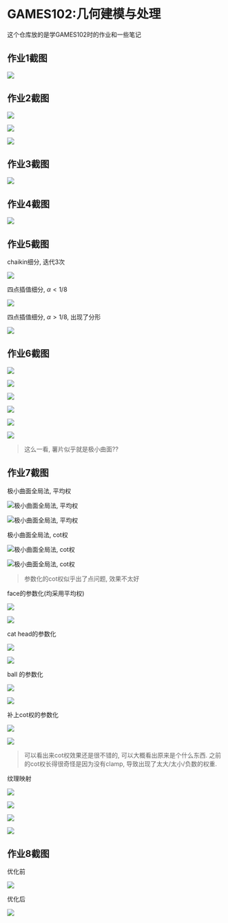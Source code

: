 # GAMES102:几何建模与处理
这个仓库放的是学GAMES102时的作业和一些笔记

## 作业1截图


![](https://raw.githubusercontent.com/zone-1614/pic/main/img/Snipaste_2023-01-26_10-58-38.png)

## 作业2截图


![](https://raw.githubusercontent.com/zone-1614/pic/main/img/hw2_rbf.png)

![](https://raw.githubusercontent.com/zone-1614/pic/main/img/hw2_rbf2.png)

![](https://raw.githubusercontent.com/zone-1614/pic/main/img/hw2_rbf3.png)


## 作业3截图
![](https://raw.githubusercontent.com/zone-1614/pic/main/img/Snipaste_2023-01-26_10-58-11.png)

## 作业4截图
![](https://raw.githubusercontent.com/zone-1614/pic/main/img/cubic_spline2.png)

## 作业5截图
chaikin细分, 迭代3次


![](https://raw.githubusercontent.com/zone-1614/pic/main/img/chaikin%E7%BB%86%E5%88%86.png)


四点插值细分, $\alpha < 1/8$


![](https://raw.githubusercontent.com/zone-1614/pic/main/img/%E5%9B%9B%E7%82%B9%E6%8F%92%E5%80%BC%E7%BB%86%E5%88%86_%E6%AD%A3%E5%B8%B8%E6%83%85%E5%86%B5.png)


四点插值细分, $\alpha > 1/8$, 出现了分形


![](https://raw.githubusercontent.com/zone-1614/pic/main/img/%E5%9B%9B%E7%82%B9%E6%8F%92%E5%80%BC%E7%BB%86%E5%88%86_%E7%97%85%E6%80%81%E6%83%85%E5%86%B5.png)


## 作业6截图
![](https://raw.githubusercontent.com/zone-1614/pic/main/img/face1.png)

![](https://raw.githubusercontent.com/zone-1614/pic/main/img/face2.png)

![](https://raw.githubusercontent.com/zone-1614/pic/main/img/ball1.png)

![](https://raw.githubusercontent.com/zone-1614/pic/main/img/ball2.png)

![](https://raw.githubusercontent.com/zone-1614/pic/main/img/lsmesh1.png)

![](https://raw.githubusercontent.com/zone-1614/pic/main/img/lsmesh2.png)
> 这么一看, 薯片似乎就是极小曲面??

## 作业7截图

极小曲面全局法, 平均权


![极小曲面全局法, 平均权](https://raw.githubusercontent.com/zone-1614/pic/main/img/hw7_%E5%85%A8%E5%B1%80%E6%B3%95_%E5%B9%B3%E5%9D%87%E6%9D%831.png)


![极小曲面全局法, 平均权](https://raw.githubusercontent.com/zone-1614/pic/main/img/hw7_%E5%85%A8%E5%B1%80%E6%B3%95_%E5%B9%B3%E5%9D%87%E6%9D%83_cathead.png)


极小曲面全局法, cot权


![极小曲面全局法, cot权](https://raw.githubusercontent.com/zone-1614/pic/main/img/hw7_%E5%85%A8%E5%B1%80%E6%B3%95_cot%E6%9D%83_face.png)

![极小曲面全局法, cot权](https://raw.githubusercontent.com/zone-1614/pic/main/img/hw7_%E5%85%A8%E5%B1%80%E6%B3%95_cot%E6%9D%83_cathead.png)



> 参数化的cot权似乎出了点问题, 效果不太好




face的参数化(均采用平均权)



![](https://raw.githubusercontent.com/zone-1614/pic/main/img/hw7_%E5%8F%82%E6%95%B0%E5%8C%96_%E5%B9%B3%E5%9D%87%E6%9D%83_face.png)

![](https://raw.githubusercontent.com/zone-1614/pic/main/img/hw7_%E5%8F%82%E6%95%B0%E5%8C%96_%E5%B9%B3%E5%9D%87%E6%9D%83_face2.png)


cat head的参数化



![](https://raw.githubusercontent.com/zone-1614/pic/main/img/hw7_%E5%8F%82%E6%95%B0%E5%8C%96_%E5%B9%B3%E5%9D%87%E6%9D%83_cathead.png)

![](https://raw.githubusercontent.com/zone-1614/pic/main/img/hw7_%E5%8F%82%E6%95%B0%E5%8C%96_%E5%B9%B3%E5%9D%87%E6%9D%83_cathead2.png)


ball 的参数化



![](https://raw.githubusercontent.com/zone-1614/pic/main/img/hw7_%E5%8F%82%E6%95%B0%E5%8C%96_%E5%B9%B3%E5%9D%87%E6%9D%83_ball.png)

![](https://raw.githubusercontent.com/zone-1614/pic/main/img/hw7_%E5%8F%82%E6%95%B0%E5%8C%96_%E5%B9%B3%E5%9D%87%E6%9D%83_ball2.png)


补上cot权的参数化



![](https://raw.githubusercontent.com/zone-1614/pic/main/img/hw7_%E5%8F%82%E6%95%B0%E5%8C%96_cot%E6%9D%83_face.png)

![](https://raw.githubusercontent.com/zone-1614/pic/main/img/hw7_%E5%8F%82%E6%95%B0%E5%8C%96_cot%E6%9D%83_face2.png)

> 可以看出来cot权效果还是很不错的, 可以大概看出原来是个什么东西. 之前的cot权长得很奇怪是因为没有clamp, 导致出现了太大/太小/负数的权重.

纹理映射


![](https://raw.githubusercontent.com/zone-1614/pic/main/img/hw7_%E7%BA%B9%E7%90%86%E6%98%A0%E5%B0%843.png)

![](https://raw.githubusercontent.com/zone-1614/pic/main/img/hw7_%E7%BA%B9%E7%90%86%E6%98%A0%E5%B0%84.png)

![](https://raw.githubusercontent.com/zone-1614/pic/main/img/hw7_%E7%BA%B9%E7%90%86%E6%98%A0%E5%B0%844.png)

![](https://raw.githubusercontent.com/zone-1614/pic/main/img/hw7_%E7%BA%B9%E7%90%86%E6%98%A0%E5%B0%845.png)


## 作业8截图

优化前

![](https://raw.githubusercontent.com/zone-1614/pic/main/img/hw8_voronoi.png)

优化后

![](https://raw.githubusercontent.com/zone-1614/pic/main/img/hw8_voronoi2.png)
